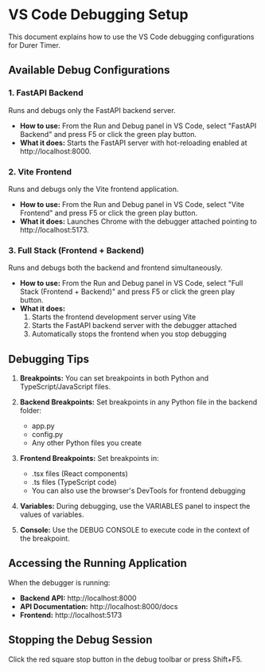 # VS Code Debugging Setup

This document explains how to use the VS Code debugging configurations for Durer Timer.

## Available Debug Configurations

### 1. FastAPI Backend

Runs and debugs only the FastAPI backend server.

- **How to use:** From the Run and Debug panel in VS Code, select "FastAPI Backend" and press F5 or click the green play button.
- **What it does:** Starts the FastAPI server with hot-reloading enabled at http://localhost:8000.

### 2. Vite Frontend

Runs and debugs only the Vite frontend application.

- **How to use:** From the Run and Debug panel in VS Code, select "Vite Frontend" and press F5 or click the green play button.
- **What it does:** Launches Chrome with the debugger attached pointing to http://localhost:5173.

### 3. Full Stack (Frontend + Backend)

Runs and debugs both the backend and frontend simultaneously.

- **How to use:** From the Run and Debug panel in VS Code, select "Full Stack (Frontend + Backend)" and press F5 or click the green play button.
- **What it does:** 
  1. Starts the frontend development server using Vite
  2. Starts the FastAPI backend server with the debugger attached
  3. Automatically stops the frontend when you stop debugging

## Debugging Tips

1. **Breakpoints:** You can set breakpoints in both Python and TypeScript/JavaScript files.

2. **Backend Breakpoints:** Set breakpoints in any Python file in the backend folder:
   - app.py
   - config.py
   - Any other Python files you create

3. **Frontend Breakpoints:** Set breakpoints in:
   - .tsx files (React components)
   - .ts files (TypeScript code)
   - You can also use the browser's DevTools for frontend debugging

4. **Variables:** During debugging, use the VARIABLES panel to inspect the values of variables.

5. **Console:** Use the DEBUG CONSOLE to execute code in the context of the breakpoint.

## Accessing the Running Application

When the debugger is running:

- **Backend API:** http://localhost:8000
- **API Documentation:** http://localhost:8000/docs
- **Frontend:** http://localhost:5173

## Stopping the Debug Session

Click the red square stop button in the debug toolbar or press Shift+F5.
